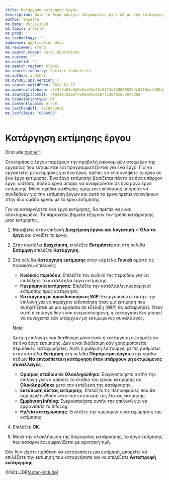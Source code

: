 ```yaml
---
title: Κατάργηση εκτίμησης έργου
description: Αυτό το θέμα παρέχει πληροφορίες σχετικά με την κατάργηση μιας εκτίμησης έργου μετά την ολοκλήρωσή της.
author: Yowelle
ms.date: 05/26/2020
ms.topic: article
ms.prod: ''
ms.technology: ''
audience: Application User
ms.reviewer: kfend
ms.search.scope: Core, Operations
ms.custom: ''
ms.assetid: ''
ms.search.region: Global
ms.search.industry: Service industries
ms.author: andchoi
ms.dyn365.ops.version: 7
ms.search.validFrom: 2019-01-15
ms.openlocfilehash: a7c9f5a03e3b5e9ad43e23c6174a820088025dc8419ae4f80d247d69e80c8038
ms.sourcegitcommit: 7f8d1e7a16af769adb43d1877c28fdce53975db8
ms.translationtype: HT
ms.contentlocale: el-GR
ms.lasthandoff: 08/06/2021
ms.locfileid: "6994096"
---
```

# <a name="eliminate-a-project-estimate"></a>Κατάργηση εκτίμησης έργου

[!include [banner](../includes/banner.md)]

Οι εκτιμήσεις έργου παρέχουν την προβολή οικονομικών στοιχείων της εργασίας που εκτιμώνται και προγραμματίζονται για ένα έργο. Για να εργαστείτε με εκτιμήσεις για ένα έργο, πρέπει να επισυνάψετε το έργο σε ένα έργο εκτίμησης. Ένα έργο εκτίμησης βασίζεται πάντα σε ένα υπάρχον έργο, ωστόσο, πολλά έργα μπορεί να αναφέρονται σε ένα μόνο έργο εκτίμησης. Μόνο σχέδια σταθερής τιμής και επένδυσης μπορούν να συνδεθούν για την εκτίμηση έργων και αυτά τα έργα πρέπει να ανήκουν στην ίδια ομάδα έργου με το έργο εκτίμησης.

Για να καταργήσετε ένα έργο εκτίμησης, θα πρέπει να είναι ολοκληρωμένο. Τα παρακάτω βήματα εξηγούν τον τρόπο κατάργησης μιας εκτίμησης.

1. Μεταβείτε στην επιλογή **Διαχείριση έργου και λογιστική** > **Όλα τα έργα** και ανοίξτε το έργο. 
2. Στην καρτέλα **Διαχείριση**, επιλέξτε **Εκτιμήσεις** και στη σελίδα **Εκτίμηση** επιλέξτε **Κατάργηση**.
3. Στη σελίδα **Κατάργηση εκτίμησης** στην καρτέλα **Γενικά** ορίστε τις παρακάτω επιλογές:

   - **Κωδικός περιόδου**: Επιλέξτε τον κωδικό της περιόδου για να επιλέξετε τα κατάλληλα έργα εκτίμησης. 
   - **Ημερομηνία εκτίμησης**: Επιλέξτε την κατάλληλη ημερομηνία εκτίμησης προς κατάργηση.
   - **Κατάργηση με προειδοποιήσεις WIP**: Ενεργοποιήστε αυτήν την επιλογή για να παρέχετε ειδοποίηση όταν μια εκτίμηση που συσχετίζεται με μια εργασία σε εξέλιξη (WIP) θα καταργηθεί. Όταν αυτή η επιλογή δεν είναι ενεργοποιημένη, η κατάργηση δεν μπορεί να συνεχιστεί εάν υπάρχουν μη εκτιμώμενες συναλλαγές. 
   > [!NOTE]
   > Αυτή η επιλογή είναι διαθέσιμη μόνο όταν η κατάργηση εφαρμόζεται σε ένα έργο εκτίμησης. Δεν είναι διαθέσιμη εάν χρησιμοποιείτε περιοδικές καταχωρήσεις. Αυτή η ρύθμιση λειτουργεί με τις ρυθμίσεις στην καρτέλα **Εκτίμηση** στη σελίδα **Παράμετροι έργου** στην ομάδα πεδίων **Να επιτρέπεται η κατάργηση όταν υπάρχουν μη εκτιμώμενες συναλλαγές**.
   - **Ορισμός σταδίου σε Ολοκληρώθηκε**: Ενεργοποιήστε αυτήν την επιλογή για να ορίσετε το στάδιο του έργου εκτίμησης σε **Ολοκληρώθηκε** μετά την εκτέλεση της κατάργησης.
   - **Εκτύπωση λίστας εκτίμησης**: Επιλέξτε τις πληροφορίες που θα συμπεριληφθούν κατά την εκτύπωση της λίστας εκτίμησης.
   - **Εμφάνιση Infolog**: Ενεργοποιήστε αυτήν την επιλογή για να εμφανίσετε το InfoLog.
   - **Ημ/νία καταχώρησης**: Επιλέξτε την ημερομηνία καταχώρησης της εκτίμησης.

4.  Επιλέξτε **OK**.
5. Μετά την ολοκλήρωση της διεργασίας κατάργησης, το έργο εκτίμησης που καταργείται εμφανίζεται με αρνητική τιμή. 

Εάν δεν είχατε πρόθεση να καταργήσετε μια εκτίμηση, μπορείτε να επιλέξετε την εκτίμηση που καταργήσατε και να επιλέξετε **Αντιστροφή κατάργησης**.   


[!INCLUDE[footer-include](../includes/footer-banner.md)]
